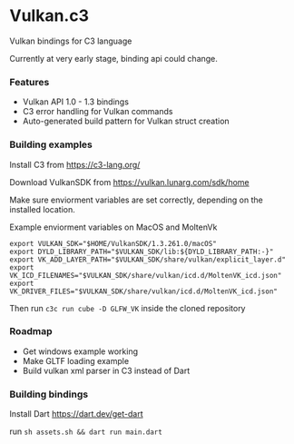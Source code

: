 # Vulkan.c3

Vulkan bindings for C3 language

Currently at very early stage, binding api could change.

### Features
* Vulkan API 1.0 - 1.3 bindings
* C3 error handling for Vulkan commands
* Auto-generated build pattern for Vulkan struct creation



### Building examples

Install C3 from https://c3-lang.org/

Download VulkanSDK from https://vulkan.lunarg.com/sdk/home

Make sure enviorment variables are set correctly, depending on the installed location.


Example enviorment variables on MacOS and MoltenVk
```
export VULKAN_SDK="$HOME/VulkanSDK/1.3.261.0/macOS"
export DYLD_LIBRARY_PATH="$VULKAN_SDK/lib:${DYLD_LIBRARY_PATH:-}"
export VK_ADD_LAYER_PATH="$VULKAN_SDK/share/vulkan/explicit_layer.d"
export VK_ICD_FILENAMES="$VULKAN_SDK/share/vulkan/icd.d/MoltenVK_icd.json" 
export VK_DRIVER_FILES="$VULKAN_SDK/share/vulkan/icd.d/MoltenVK_icd.json"
```

Then run `c3c run cube -D GLFW_VK` inside the cloned repository


### Roadmap

* Get windows example working
* Make GLTF loading example
* Build vulkan xml parser in C3 instead of Dart


### Building bindings

Install Dart https://dart.dev/get-dart

run `sh assets.sh && dart run main.dart`
